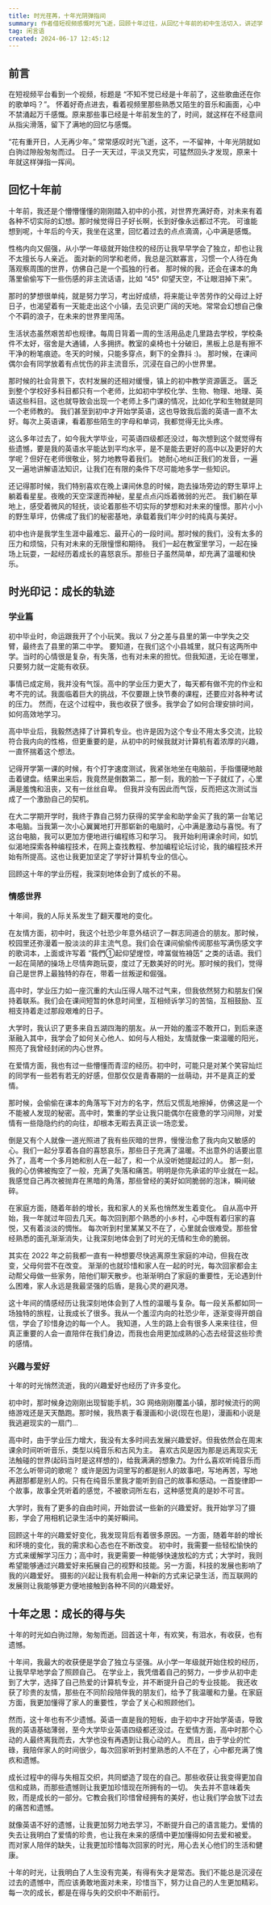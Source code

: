 ```yaml
---
title: 时光荏苒，十年光阴弹指间
summary: 作者借短视频感慨时光飞逝，回顾十年过往，从回忆十年前的初中生活切入，讲述学业、情感、兴趣爱好方面的成长轨迹，探讨成长中的得与失，感悟人生有得有失是常态，要珍惜当下、勇敢面对未来。
tag: 闲言语
created: 2024-06-17 12:45:12
---
```


## 前言

在短视频平台看到一个视频，标题是 “不知不觉已经是十年前了，这些歌曲还在你的歌单吗？”。
怀着好奇点进去，看着视频里那些熟悉又陌生的音乐和画面，心中不禁涌起万千感慨。原来那些事已经是十年前发生的了，时间，就这样在不经意间从指尖滑落，留下了满地的回忆与感慨。

“花有重开日，人无再少年。” 常常感叹时光飞逝，这不，一不留神，十年光阴就如白驹过隙般匆匆而过。
日子一天天过，平淡又充实，可猛然回头才发现，原来十年就这样弹指一挥间。

## 回忆十年前

十年前，我还是个懵懵懂懂的刚刚踏入初中的小孩，对世界充满好奇，对未来有着各种不切实际的幻想。那时候觉得日子好长啊，长到好像永远都过不完。
可谁能想到呢，十年后的今天，我坐在这里，回忆着过去的点点滴滴，心中满是感慨。

性格内向又倔强，从小学一年级就开始住校的经历让我早早学会了独立，却也让我不太擅长与人亲近。
面对新的同学和老师，我总是沉默寡言，习惯一个人待在角落观察周围的世界，仿佛自己是一个孤独的行者。
那时候的我，还会在课本的角落里偷偷写下一些伤感的非主流话语，比如 “45° 仰望天空，不让眼泪掉下来”。

那时的梦想很单纯，就是努力学习，考出好成绩，将来能让辛苦劳作的父母过上好日子，也渴望着有一天能走出这个小镇，去见识更广阔的天地。常常会幻想自己像个不羁的浪子，在未来的世界里闯荡。

生活状态虽然艰苦却也规律。每周日背着一周的生活用品走几里路去学校，学校条件不太好，宿舍是大通铺，人多拥挤。教室的桌椅也十分破旧，黑板上总是有擦不干净的粉笔痕迹。冬天的时候，只能多穿点，剩下的全靠抖 :)。
那时候，在课间偶尔会有同学放着有点忧伤的非主流音乐，沉浸在自己的小世界里。

那时候的社会背景下，农村发展的还相对缓慢，镇上的初中教学资源匮乏。
匮乏到整个学校好多科目都只有一个老师，比如初中学校化学、生物、物理、地理、英语这些科目。这也就导致会出现一个老师上多门课的情况，比如化学和生物就是同一个老师教的。
我们甚至到初中才开始学英语，这也导致我后面的英语一直不太好。每次上英语课，看着那些陌生的字母和单词，我都觉得无比头疼。

这么多年过去了，如今我大学毕业，可英语四级都还没过，每次想到这个就觉得有些遗憾，要是我的英语水平能达到平均水平，是不是能去更好的高中以及更好的大学呢？但好在老师很敬业，努力地教导着我们。
她耐心地纠正我们的发音，一遍又一遍地讲解语法知识，让我们在有限的条件下尽可能地多学一些知识。

还记得那时候，我们特别喜欢在晚上课间休息的时候，跑去操场旁边的野生草坪上躺着看星星。夜晚的天空深邃而神秘，星星点点闪烁着微弱的光芒。
我们躺在草地上，感受着微风的轻抚，谈论着那些不切实际的梦想和对未来的憧憬。那片小小的野生草坪，仿佛成了我们的秘密基地，承载着我们年少时的纯真与美好。

初中也许是我学生生涯中最难忘、最开心的一段时间。那时候的我们，没有太多的压力和烦恼，只有对未来的无限憧憬和期待。
我们一起在教室里学习，一起在操场上玩耍，一起经历着成长的喜怒哀乐。那些日子虽然简单，却充满了温暖和快乐。

## 时光印记：成长的轨迹

### 学业篇

初中毕业时，命运跟我开了个小玩笑。我以 7 分之差与县里的第一中学失之交臂，最终去了县里的第二中学。
要知道，在我们这个小县城里，就只有这两所中学。当时的心情很是复杂，有失落，也有对未来的担忧。但我知道，无论在哪里，只要努力就一定能有收获。

事情已成定局，我并没有气馁。高中的学业压力更大了，每天都有做不完的作业和考不完的试。我面临着巨大的挑战，不仅要跟上快节奏的课程，还要应对各种考试的压力。
然而，在这个过程中，我也收获了很多。我学会了如何合理安排时间，如何高效地学习。

高中毕业后，我毅然选择了计算机专业。也许是因为这个专业不用太多交流，比较符合我内向的性格，但更重要的是，从初中的时候我就对计算机有着浓厚的兴趣，一直怀揣着这个想法。

记得开学第一课的时候，有个打字速度测试，我紧张地坐在电脑前，手指僵硬地敲击着键盘。结果出来后，我竟然是倒数第二，那一刻，我的脸一下子就红了，心里满是羞愧和沮丧，又有一丝丝自卑。
但我并没有因此而气馁，反而把这次测试当成了一个激励自己的契机。

在大二学期开学时，我终于靠自己努力获得的奖学金和助学金买了我的第一台笔记本电脑。当我第一次小心翼翼地打开那崭新的电脑时，心中满是激动与喜悦。有了这台电脑，我可以更加方便地进行编程练习和学习。
我开始利用课余时间，如饥似渴地探索各种编程技术，在网上查找教程、参加编程论坛讨论，我的编程技术开始有所提高。这也让我更加坚定了学好计算机专业的信心。

回顾这十年的学业历程，我深刻地体会到了成长的不易。

### 情感世界

十年间，我的人际关系发生了翻天覆地的变化。

在友情方面，初中时，我这个社恐少年意外结识了一群志同道合的朋友。那时候，校园里还弥漫着一股淡淡的非主流气息。我们会在课间偷偷传阅那些写满伤感文字的歌词本，上面或许写着 “莪們①起仰望煋悾，啈冨僦恠裑笾” 之类的话语。我们一起在简陋的操场上尽情奔跑玩耍，度过了无数美好的时光。那时候的我们，觉得自己是世界上最独特的存在，带着一丝叛逆和倔强。

高中时，学业压力如一座沉重的大山压得人喘不过气来，但我依然努力和朋友们保持着联系。我们会在课间短暂的休息时间里，互相倾诉学习的苦恼，互相鼓励、互相支持着走过那段艰难的日子。

大学时，我认识了更多来自五湖四海的朋友。从一开始的羞涩不敢开口，到后来逐渐融入其中，我学会了如何关心他人、如何与人相处，友情就像一束温暖的阳光，照亮了我曾经封闭的内心世界。

在爱情方面，我也有过一些懵懂而青涩的经历。初中时，可能只是对某个笑容灿烂的同学有一些若有若无的好感，但那仅仅是青春期的一丝萌动，并不是真正的爱情。

那时候，会偷偷在课本的角落写下对方的名字，然后又慌乱地擦掉，仿佛这是一个不能被人发现的秘密。高中时，繁重的学业让我只能偶尔在疲惫的学习间隙，对爱情有一些隐隐约约的向往，却根本无暇去真正谈一场恋爱。

倒是又有个人就像一道光照进了我有些灰暗的世界，慢慢治愈了我内向又敏感的心。我们一起分享着各自的喜怒哀乐，那些日子充满了温暖。不出意外的话要出意外了，高考一个多月她和别人在一起了，和一个从没听她提起过的人。
那一刻，我的心仿佛被掏空了一般，充满了失落和痛苦。明明是你先承诺的毕业就在一起。我感觉自己再次被抛弃在黑暗的角落，那些曾经的美好如同脆弱的泡沫，瞬间破碎。

在家庭方面，随着年龄的增长，我和家人的关系也悄然发生着变化。
自从高中开始，我一年就过年回去几天。每次回到那个熟悉的小乡村，心中既有着归家的喜悦，又有着淡淡的惆怅。
每次听到村里某某又不在了，心里就会很难受。那些曾经熟悉的面孔渐渐消失，让我深刻地体会到了时光的无情和生命的脆弱。

其实在 2022 年之前我都一直有一种想要尽快逃离原生家庭的冲动，但我在改变，父母何尝不在改变。
渐渐的也就珍惜和家人在一起的时光，每次回家都会主动帮父母做一些家务，陪他们聊天散步。也渐渐明白了家庭的重要性，无论遇到什么困难，家人永远是我最坚强的后盾，是我心灵的避风港。

这十年间的情感经历让我深刻地体会到了人性的温暖与复杂。每一段关系都如同一场独特的旅程，让我成长了很多。我从一个羞涩内向的社恐少年，逐渐变得开朗自信，学会了珍惜身边的每一个人。
我知道，人生的路上会有很多人来来往往，但真正重要的人会一直陪伴在我们身边，而我也会用更加成熟的心态去经营这些珍贵的感情。

### 兴趣与爱好

十年的时光悄然流逝，我的兴趣爱好也经历了许多变化。

初中时，那时候身边刚刚出现智能手机，3G 网络刚刚覆盖小镇，那时候流行的网络游戏还是天天酷跑。那时候，我热衷于看漫画和小说(现在也是)，漫画和小说是我逃避现实的一扇门...

高中时，由于学业压力增大，我没有太多时间去发展兴趣爱好。但我依然会在周末课余时间听听音乐，类型以纯音乐和古风为主。
喜欢古风是因为那是远离现实无法触碰的世界(起码当时是这样想的)，给我满满的想象力。为什么喜欢听纯音乐而不怎么听带词的歌呢？
或许是因为词里写的都是别人的故事吧，写地再苦，写地再甜那都是别人的。只有在纯音乐里我才能听到自己的故事和感动。一首旋律即一个故事，故事全凭听着的感觉，不被歌词所左右，这种感觉真的是妙不可言。

大学时，我有了更多的自由时间，开始尝试一些新的兴趣爱好。我开始学习了摄影，学会了用相机记录生活中的美好瞬间。

回顾这十年的兴趣爱好变化，我发现背后有着很多原因。一方面，随着年龄的增长和环境的变化，我的需求和心态也在不断改变。
初中时，我需要一些轻松愉快的方式来缓解学习压力；高中时，我更需要一种能够快速放松的方式；大学时，我则希望能够通过兴趣爱好来拓展自己的视野和技能。另一方面，科技的发展也影响了我的兴趣爱好。
摄影的兴起让我有机会用一种新的方式来记录生活，而互联网的发展则让我能够更方便地接触到各种不同的兴趣爱好。

## 十年之思：成长的得与失

十年的时光如白驹过隙，匆匆而逝。回首这十年，有欢笑，有泪水，有收获，也有遗憾。

十年间，我最大的收获便是学会了独立与坚强。从小学一年级就开始住校的经历，让我早早地学会了照顾自己。
在学业上，我凭借着自己的努力，一步步从初中走到了大学，选择了自己热爱的计算机专业，并不断提升自己的专业技能。
我还收获了珍贵的友情，那些在不同阶段陪伴我的朋友们，给予了我温暖和力量。在家庭方面，我更加懂得了家人的重要性，学会了关心和照顾他们。

然而，这十年也有不少遗憾。英语一直是我的短板，由于初中才开始学英语，导致我的英语基础薄弱，至今大学毕业英语四级都还没过。在爱情方面，高中时那个心动的人最终离我而去，大学也没有再遇到让我心动的人。
而且，由于学业的忙碌，我陪伴家人的时间很少，每次回家听到村里熟悉的人不在了，心中都充满了愧疚和遗憾。

成长过程中的得与失相互交织，共同塑造了现在的自己。那些收获让我变得更加自信和成熟，而那些遗憾则让我更加珍惜现在所拥有的一切。
失去并不意味着失败，而是成长的一部分。它教会我们珍惜曾经拥有的美好，也让我们学会放下过去的痛苦和遗憾。

就像英语不好的遗憾，让我更加努力地去学习，不断提升自己的语言能力。爱情的失去让我明白了爱情的珍贵，也让我在未来的感情中更加懂得如何去爱和被爱。
而对家人陪伴的缺失，让我更加珍惜每次回家的时光，用心去关心他们的生活和健康。

十年的时光，让我明白了人生没有完美，有得有失才是常态。我们不能总是沉浸在过去的遗憾中，而应该勇敢地面对未来，珍惜当下，努力让自己的人生更加精彩。
每一次的成长，都是在得与失的交织中不断前行。

